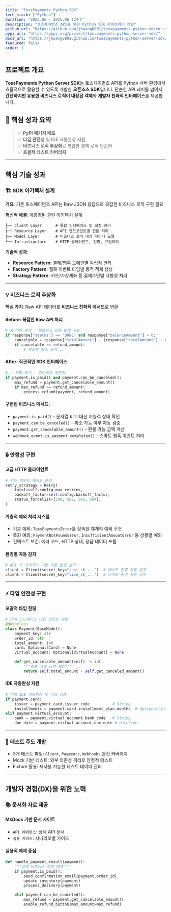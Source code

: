 ```yaml
---
title: "TossPayments Python SDK"
tech_stack: ["Python"]
duration: "2025.06 - 2025.06 (2주)"
description: "토스페이먼츠 API를 위한 Python SDK 라이브러리 개발"
github_url: "https://github.com/jhwang0801/tosspayments-python-server-sdk"
pypi_url: "https://pypi.org/project/tosspayments-python-server-sdk/"
docs_url: "https://jhwang0801.github.io/tosspayments-python-server-sdk/"
featured: false
order: 1
---
```


## 프로젝트 개요

**TossPayments Python Server SDK**는 토스페이먼츠 API를 Python 서버 환경에서 효율적으로 활용할 수 있도록 개발한 **오픈소스 SDK**입니다. 단순한 API 래퍼를 넘어서 **간단하지만 유용한 비즈니스 로직이 내장된 객체**와 **개발자 친화적 인터페이스**를 제공합니다.

## 🎯 핵심 성과 요약
> ✅ **PyPI 패키지 배포**  
> ✅ **타입 안전성** 및 IDE 자동완성 지원  
> ✅ **비즈니스 로직 추상화**로 복잡한 결제 로직 단순화  
> ✅ **포괄적 테스트 커버리지**

---

## 핵심 기술 성과

### 🏗️ SDK 아키텍처 설계

**개요**: 기존 토스페이먼츠 API는 Raw JSON 응답으로 복잡한 비즈니스 로직 구현 필요

**혁신적 해결**: 계층화된 클린 아키텍처 설계
```
├── Client Layer      # 통합 인터페이스 및 설정 관리
├── Resource Layer    # API 엔드포인트별 전문 처리
├── Model Layer       # 비즈니스 로직 내장 데이터 모델
└── Infrastructure    # HTTP 클라이언트, 인증, 유틸리티
```

**기술적 성과**:
- **Resource Pattern**: 결제/웹훅 도메인별 독립적 관리
- **Factory Pattern**: 웹훅 이벤트 타입별 동적 객체 생성
- **Strategy Pattern**: 카드/가상계좌 등 결제수단별 다형성 처리

---

### 💡 비즈니스 로직 추상화

**핵심 가치**: Raw API 데이터를 **비즈니스 친화적 메서드**로 변환

#### **Before: 복잡한 Raw API 처리**

```python
# ❌ 기존 방식 - 복잡하고 오류 발생 가능
if response["status"] == "DONE" and response["balanceAmount"] > 0:
    cancelable = response["totalAmount"] - (response["totalAmount"] - response["balanceAmount"])
    if cancelable >= refund_amount:
        # 복잡한 취소 로직...
```

#### **After: 직관적인 SDK 인터페이스**
```python
# ✅ SDK 방식 - 간단하고 직관적
if payment.is_paid() and payment.can_be_canceled():
    max_refund = payment.get_cancelable_amount()
    if max_refund >= refund_amount:
        process_refund(payment, refund_amount)
```

#### 구현된 비즈니스 메서드:
- `payment.is_paid()` - 문자열 비교 대신 지능적 상태 확인
- `payment.can_be_canceled()` - 취소 가능 여부 자동 검증
- `payment.get_cancelable_amount()` - 환불 가능 금액 계산
- `webhook_event.is_payment_completed()` - 스마트 웹훅 이벤트 처리

---
### 🔒 안정성 구현

#### 고급 HTTP 클라이언트
```python
# 지수 백오프 재시도 전략
retry_strategy = Retry(
    total=self.config.max_retries,
    backoff_factor=self.config.backoff_factor,
    status_forcelist=[500, 502, 503, 504],
)
```

#### 계층적 예외 처리 시스템

- 기본 예외: `TossPaymentsError`를 상속한 체계적 예외 구조
- 특화 예외: `PaymentNotFoundError`, `InsufficientAmountError` 등 상황별 예외
- 컨텍스트 보존: 에러 코드, HTTP 상태, 응답 데이터 포함

#### 환경별 자동 감지
```python
# API 키 프리픽스 기반 자동 환경 감지
client = Client(secret_key="test_sk_...")  # 테스트 환경 자동 감지
client = Client(secret_key="live_sk_...")  # 라이브 환경 자동 감지
```

---
### ⚡ 타입 안전성 구현

#### 포괄적 타입 힌팅
```python
# 전체 코드베이스 타입 안전성 확보
@dataclass
class Payment(BaseModel):
    payment_key: str
    order_id: str
    total_amount: int
    card: Optional[Card] = None
    virtual_account: Optional[VirtualAccount] = None

    def get_cancelable_amount(self) -> int:
        """환불 가능 금액 계산"""
        return self.total_amount - self.get_canceled_amount()
```

#### IDE 자동완성 지원
```python
# 전체 IDE 자동완성 및 타입 검증
if payment.card:
    issuer = payment.card.issuer_code          # String
    installments = payment.card.installment_plan_months  # Optional[int]
elif payment.virtual_account:
    bank = payment.virtual_account.bank_code   # String  
    due_date = payment.virtual_account.due_date # datetime
```

---
### 🧪 테스트 주도 개발

- 3개 테스트 파일: `Client`, `Payments`, `Webhooks` 완전 커버리지
- Mock 기반 테스트: 외부 의존성 격리로 안정적 테스트
- Fixture 활용: 재사용 가능한 테스트 데이터 관리

---

## 개발자 경험(DX)을 위한 노력

### 📚 문서화 자료 제공

#### MkDocs 기반 문서 사이트
- `API 레퍼런스`: 상세 API 문서
- `실용 가이드`: 시나리오별 가이드

#### 실용적 예제 중심
```python
def handle_payment_result(payment):
    """실제 비즈니스 로직 예제"""
    if payment.is_paid():
        send_confirmation_email(payment.order_id)
        update_inventory(payment)
        process_delivery(payment)

    elif payment.can_be_canceled():
        max_refund = payment.get_cancelable_amount()
        enable_refund_button(max_amount=max_refund)
```







